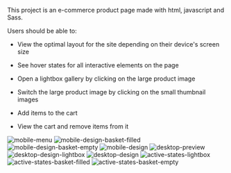 This project is an e-commerce product page made with html, javascript and Sass.

Users should be able to:

- View the optimal layout for the site depending on their device's screen size

- See hover states for all interactive elements on the page

- Open a lightbox gallery by clicking on the large product image

- Switch the large product image by clicking on the small thumbnail images

- Add items to the cart

- View the cart and remove items from it
  
![mobile-menu](https://github.com/jarher/Ecommerce_productPage/assets/7361853/ac623278-5f72-4a28-854f-17efe702d52b)
![mobile-design-basket-filled](https://github.com/jarher/Ecommerce_productPage/assets/7361853/29119194-7036-42ed-ab8f-fc526d2e9b5a)
![mobile-design-basket-empty](https://github.com/jarher/Ecommerce_productPage/assets/7361853/3ddb23f7-c041-426a-82c1-d61bad7e73d6)
![mobile-design](https://github.com/jarher/Ecommerce_productPage/assets/7361853/57bd180e-979f-42d4-ab77-4e169079997e)
![desktop-preview](https://github.com/jarher/Ecommerce_productPage/assets/7361853/9c164e9b-1106-486e-b65d-0c61286d878a)
![desktop-design-lightbox](https://github.com/jarher/Ecommerce_productPage/assets/7361853/3a392a31-7aa8-4094-a88d-a6f72b836920)
![desktop-design](https://github.com/jarher/Ecommerce_productPage/assets/7361853/a903585f-3e28-46a5-8473-85cd86f89ae8)
![active-states-lightbox](https://github.com/jarher/Ecommerce_productPage/assets/7361853/e7b55cc8-e273-4b8b-94c4-d0da1b4e08d4)
![active-states-basket-filled](https://github.com/jarher/Ecommerce_productPage/assets/7361853/4acf127d-3877-48fd-9456-792655d41b36)
![active-states-basket-empty](https://github.com/jarher/Ecommerce_productPage/assets/7361853/49dfebee-efb0-40a8-adc1-3c6e3c335be8)
